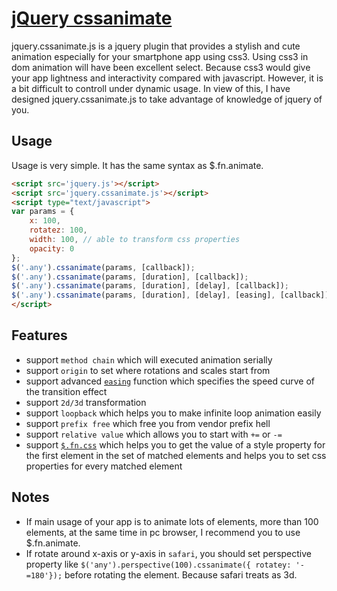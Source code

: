 [jQuery cssanimate](http://after12am.github.io/jquery.cssanimate.js/)
========================================================================

jquery.cssanimate.js is a jquery plugin that provides a stylish and cute animation especially for your smartphone app using css3.
Using css3 in dom animation will have been excellent select. Because css3 would give your app lightness and interactivity compared with javascript.
However, it is a bit difficult to controll under dynamic usage. In view of this, I have designed jquery.cssanimate.js to take advantage of knowledge of jquery of you.

## Usage

Usage is very simple. It has the same syntax as $.fn.animate.

```html
<script src='jquery.js'></script>
<script src='jquery.cssanimate.js'></script>
<script type="text/javascript">
var params = {
    x: 100,
    rotatez: 100,
    width: 100, // able to transform css properties
    opacity: 0
};
$('.any').cssanimate(params, [callback]);
$('.any').cssanimate(params, [duration], [callback]);
$('.any').cssanimate(params, [duration], [delay], [callback]);
$('.any').cssanimate(params, [duration], [delay], [easing], [callback]);
</script>
```

## Features

* support `method chain` which will executed animation serially
* support `origin` to set where rotations and scales start from
* support advanced [`easing`](https://github.com/after12am/jquery.cssanimate.js/blob/master/src/core/ease.js) function which specifies the speed curve of the transition effect
* support `2d/3d` transformation
* support `loopback` which helps you to make infinite loop animation easily
* support `prefix free` which free you from vendor prefix hell
* support `relative value` which allows you to start with `+=` or `-=`
* support [`$.fn.css`](https://github.com/after12am/jquery.cssanimate.js/blob/master/src/supports/hook.js) which helps you to get the value of a style property for the first element in the set of matched elements and helps you to set css properties for every matched element

## Notes

* If main usage of your app is to animate lots of elements, more than 100 elements, at the same time in pc browser, I recommend you to use $.fn.animate.
* If rotate around x-axis or y-axis in `safari`, you should set perspective property like `$('any').perspective(100).cssanimate({ rotatey: '-=180'});` before rotating the element. Because safari treats as 3d.
